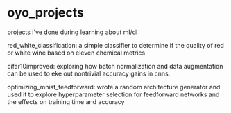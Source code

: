 # oyo_projects
projects i've done during learning about ml/dl 

red_white_classification: a simple classifier to determine if the quality of red or white wine based on eleven chemical metrics 

cifar10improved: exploring how batch normalization and data augmentation can be used to eke out nontrivial accuracy gains in cnns.

optimizing_mnist_feedforward: wrote a random architecture generator and used it to explore hyperparameter selection for feedforward networks and the effects on training time and accuracy
